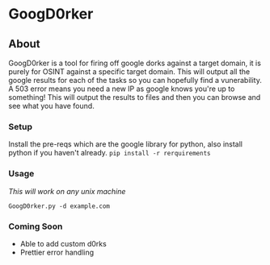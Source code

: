 # GoogD0rker

## About
GoogD0rker is a tool for firing off google dorks against a target domain, it is purely for OSINT against a specific target domain. This will output all the google results for each of the tasks so you can hopefully find a vunerability. A 503 error means you need a new IP as google knows you're up to something!  This will output the results to files and then you can browse and see what you have found.

### Setup
Install the pre-reqs which are the google library for python, also install python if you haven't already.
`pip install -r rerquirements`

### Usage

*This will work on any unix machine*

`GoogD0rker.py -d example.com`

### Coming Soon 

- Able to add custom d0rks
- Prettier error handling
